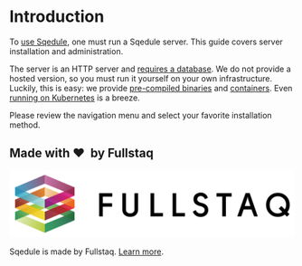 # Introduction

To [use Sqedule](../user_guide/index.md), one must run a Sqedule server. This guide covers server installation and administration.

The server is an HTTP server and [requires a database](installation/requirements.md). We do not provide a hosted version, so you must run it yourself on your own infrastructure. Luckily, this is easy: we provide [pre-compiled binaries](installation/binary.md) and [containers](installation/container.md). Even [running on Kubernetes](installation/kubernetes.md) is a breeze.

Please review the navigation menu and select your favorite installation method.

## Made with ❤️&nbsp; by Fullstaq

[![Fullstaq logo](../logo-fullstaq.svg)](../fullstaq.md)

Sqedule is made by Fullstaq. [Learn more](../fullstaq.md).
